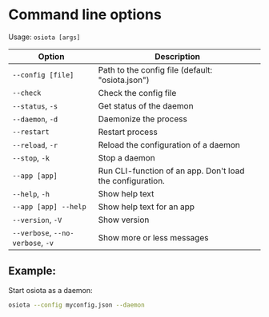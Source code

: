 # Command line options

Usage: `osiota [args]`

 <table>
  <thead>
  <tr>
    <th>Option</th>
    <th>Description</th>
  </tr>
  </thead>
  <tbody>
  <tr>
    <td><code>--config [file]</code></td>
    <td>Path to the config file (default: "osiota.json")</td>
  </tr>
  <tr>
    <td><code>--check</code></td>
    <td>Check the config file</td>
  </tr>
  <tr>
    <td><code>--status</code>, <code>-s</code></td>
    <td>Get status of the daemon</td>
  </tr>
  <tr>
    <td><code>--daemon</code>, <code>-d</code></td>
    <td>Daemonize the process</td>
  </tr>
  <tr>
    <td><code>--restart</code></td>
    <td>Restart process</td>
  </tr>
  <tr>
    <td><code>--reload</code>, <code>-r</code></td>
    <td>Reload the configuration of a daemon</td>
  </tr>
  <tr>
    <td><code>--stop</code>, <code>-k</code></td>
    <td>Stop a daemon</td>
  </tr>
  <tr>
    <td><code>--app [app]</code></td>
    <td>Run CLI-function of an app. Don't load the configuration.</td>
  </tr>
  <tr>
    <td><code>--help</code>, <code>-h</code></td>
    <td>Show help text</td>
  </tr>
  <tr>
    <td><code>--app [app] --help</code></td>
    <td>Show help text for an app</td>
  </tr>
  <tr>
    <td><code>--version</code>, <code>-V</code></td>
    <td>Show version</td>
  </tr>
  <tr>
    <td><code>--verbose</code>, <code>--no-verbose</code>, <code>-v</code></td>
    <td>Show more or less messages</td>
  </tr>
 </table>

## Example:

Start osiota as a daemon:

```sh
osiota --config myconfig.json --daemon
```

